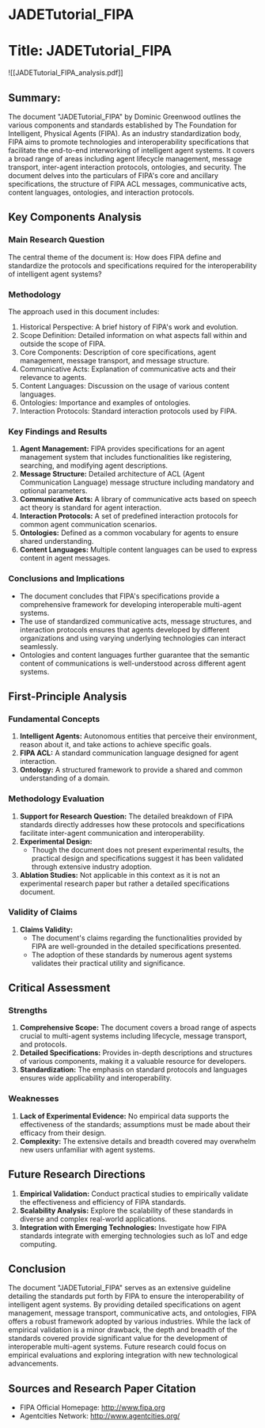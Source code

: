 # JADETutorial_FIPA

# Title: JADETutorial_FIPA
![[JADETutorial_FIPA_analysis.pdf]]

## Summary:
The document "JADETutorial_FIPA" by Dominic Greenwood outlines the various components and standards established by The Foundation for Intelligent, Physical Agents (FIPA). As an industry standardization body, FIPA aims to promote technologies and interoperability specifications that facilitate the end-to-end interworking of intelligent agent systems. It covers a broad range of areas including agent lifecycle management, message transport, inter-agent interaction protocols, ontologies, and security. The document delves into the particulars of FIPA's core and ancillary specifications, the structure of FIPA ACL messages, communicative acts, content languages, ontologies, and interaction protocols.

## Key Components Analysis

### Main Research Question

The central theme of the document is: How does FIPA define and standardize the protocols and specifications required for the interoperability of intelligent agent systems?

### Methodology

The approach used in this document includes:
1. Historical Perspective: A brief history of FIPA's work and evolution.
2. Scope Definition: Detailed information on what aspects fall within and outside the scope of FIPA.
3. Core Components: Description of core specifications, agent management, message transport, and message structure.
4. Communicative Acts: Explanation of communicative acts and their relevance to agents.
5. Content Languages: Discussion on the usage of various content languages.
6. Ontologies: Importance and examples of ontologies.
7. Interaction Protocols: Standard interaction protocols used by FIPA.

### Key Findings and Results

1. **Agent Management:** FIPA provides specifications for an agent management system that includes functionalities like registering, searching, and modifying agent descriptions.
2. **Message Structure:** Detailed architecture of ACL (Agent Communication Language) message structure including mandatory and optional parameters.
3. **Communicative Acts:** A library of communicative acts based on speech act theory is standard for agent interaction.
4. **Interaction Protocols:** A set of predefined interaction protocols for common agent communication scenarios.
5. **Ontologies:** Defined as a common vocabulary for agents to ensure shared understanding.
6. **Content Languages:** Multiple content languages can be used to express content in agent messages.

### Conclusions and Implications

- The document concludes that FIPA's specifications provide a comprehensive framework for developing interoperable multi-agent systems. 
- The use of standardized communicative acts, message structures, and interaction protocols ensures that agents developed by different organizations and using varying underlying technologies can interact seamlessly.
- Ontologies and content languages further guarantee that the semantic content of communications is well-understood across different agent systems.

## First-Principle Analysis

### Fundamental Concepts

1. **Intelligent Agents:** Autonomous entities that perceive their environment, reason about it, and take actions to achieve specific goals.
2. **FIPA ACL:** A standard communication language designed for agent interaction.
3. **Ontology:** A structured framework to provide a shared and common understanding of a domain.

### Methodology Evaluation

1. **Support for Research Question:** The detailed breakdown of FIPA standards directly addresses how these protocols and specifications facilitate inter-agent communication and interoperability.
2. **Experimental Design:** 
   - Though the document does not present experimental results, the practical design and specifications suggest it has been validated through extensive industry adoption.
3. **Ablation Studies:** Not applicable in this context as it is not an experimental research paper but rather a detailed specifications document.

### Validity of Claims

1. **Claims Validity:** 
   - The document's claims regarding the functionalities provided by FIPA are well-grounded in the detailed specifications presented.
   - The adoption of these standards by numerous agent systems validates their practical utility and significance.

## Critical Assessment

### Strengths

1. **Comprehensive Scope:** The document covers a broad range of aspects crucial to multi-agent systems including lifecycle, message transport, and protocols.
2. **Detailed Specifications:** Provides in-depth descriptions and structures of various components, making it a valuable resource for developers.
3. **Standardization:** The emphasis on standard protocols and languages ensures wide applicability and interoperability.

### Weaknesses

1. **Lack of Experimental Evidence:** No empirical data supports the effectiveness of the standards; assumptions must be made about their efficacy from their design.
2. **Complexity:** The extensive details and breadth covered may overwhelm new users unfamiliar with agent systems.

## Future Research Directions

1. **Empirical Validation:** Conduct practical studies to empirically validate the effectiveness and efficiency of FIPA standards.
2. **Scalability Analysis:** Explore the scalability of these standards in diverse and complex real-world applications.
3. **Integration with Emerging Technologies:** Investigate how FIPA standards integrate with emerging technologies such as IoT and edge computing.

## Conclusion

The document "JADETutorial_FIPA" serves as an extensive guideline detailing the standards put forth by FIPA to ensure the interoperability of intelligent agent systems. By providing detailed specifications on agent management, message transport, communicative acts, and ontologies, FIPA offers a robust framework adopted by various industries. While the lack of empirical validation is a minor drawback, the depth and breadth of the standards covered provide significant value for the development of interoperable multi-agent systems. Future research could focus on empirical evaluations and exploring integration with new technological advancements.

## Sources and Research Paper Citation
- FIPA Official Homepage: http://www.fipa.org
- Agentcities Network: http://www.agentcities.org/